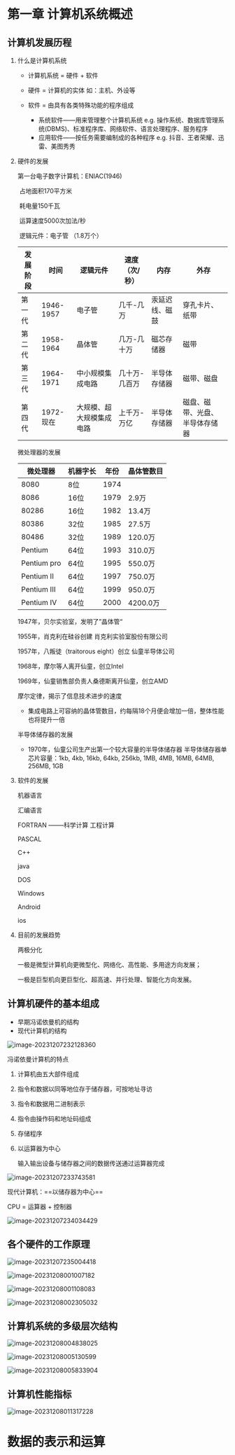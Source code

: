 # 第一章 计算机系统概述

## 计算机发展历程

1. 什么是计算机系统

	- 计算机系统 = 硬件 + 软件

	- 硬件 = 计算机的实体 如：主机、外设等

	- 软件 = 由具有各类特殊功能的程序组成 
		- 系统软件——用来管理整个计算机系统 e.g. 操作系统、数据库管理系统(DBMS)、标准程序库、网络软件、语言处理程序、服务程序
		- 应用软件——按任务需要编制成的各种程序 e.g. 抖音、王者荣耀、迅雷、美图秀秀 

2.  硬件的发展

	第一台电子数字计算机：ENIAC(1946)

	​	占地面积170平方米

	​	耗电量150千瓦

	​	运算速度5000次加法/秒

	​	逻辑元件：电子管 （1.8万个）

	| 发展阶段 | 时间      | 逻辑元件                 | 速度（次/秒） | 内存           | 外存                           |
	| -------- | --------- | ------------------------ | ------------- | -------------- | ------------------------------ |
	| 第一代   | 1946-1957 | 电子管                   | 几千-几万     | 汞延迟线、磁鼓 | 穿孔卡片、纸带                 |
	| 第二代   | 1958-1964 | 晶体管                   | 几万-几十万   | 磁芯存储器     | 磁带                           |
	| 第三代   | 1964-1971 | 中小规模集成电路         | 几十万-几百万 | 半导体存储器   | 磁带、磁盘                     |
	| 第四代   | 1972-现在 | 大规模、超大规模集成电路 | 上千万-万亿   | 半导体存储器   | 磁盘、磁带、光盘、半导体存储器 |

	

	微处理器的发展

	| 微处理器    | 机器字长 | 年份 | 晶体管数目 |
	| ----------- | -------- | ---- | ---------- |
	| 8080        | 8位      | 1974 |            |
	| 8086        | 16位     | 1979 | 2.9万      |
	| 80286       | 16位     | 1982 | 13.4万     |
	| 80386       | 32位     | 1985 | 27.5万     |
	| 80486       | 32位     | 1989 | 120.0万    |
	| Pentium     | 64位     | 1993 | 310.0万    |
	| Pentium pro | 64位     | 1995 | 550.0万    |
	| Pentium II  | 64位     | 1997 | 750.0万    |
	| Pentium III | 64位     | 1999 | 950.0万    |
	| Pentium IV  | 64位     | 2000 | 4200.0万   |

	

	1947年，贝尔实验室，发明了”晶体管“

	1955年，肖克利在硅谷创建 肖克利实验室股份有限公司

	1957年，八叛徒（traitorous eight）创立 仙童半导体公司 

	1968年，摩尔等人离开仙童，创立Intel

	1969年，仙童销售部负责人桑德斯离开仙童，创立AMD  

	

	摩尔定律，揭示了信息技术进步的速度

	- 集成电路上可容纳的晶体管数目，约每隔18个月便会增加一倍，整体性能也将提升一倍

	半导体储存器的发展

	- 1970年，仙童公司生产出第一个较大容量的半导体储存器 半导体储存器单芯片容量：1kb, 4kb, 16kb, 64kb, 256kb, 1MB, 4MB, 16MB, 64MB, 256MB, 1GB

3. 软件的发展

	机器语言

	汇编语言

	FORTRAN ——–科学计算  工程计算

	PASCAL

	C++

	java

	DOS

	Windows

	Android

	ios

4. 目前的发展趋势 

	两极分化

	一极是微型计算机向更微型化、网络化、高性能、多用途方向发展；

	一极是巨型机向更巨型化、超高速、并行处理、智能化方向发展。

## 计算机硬件的基本组成

- 早期冯诺依曼机的结构
- 现代计算机的结构

![image-20231207232128360](计算机组成原理.assets/image-20231207232128360-17019624945491.png)

冯诺依曼计算机的特点

1. 计算机由五大部件组成

2. 指令和数据以同等地位存于储存器，可按地址寻访

3. 指令和数据用二进制表示

4. 指令由操作码和地址码组成

5. 存储程序

6. 以运算器为中心

	输入输出设备与储存器之间的数据传送通过运算器完成

![image-20231207233743581](计算机组成原理.assets/image-20231207233743581-17019634649282.png)

现代计算机：==以储存器为中心==

CPU = 运算器 + 控制器

![image-20231207234034429](计算机组成原理.assets/image-20231207234034429-17019636363733.png)

## 各个硬件的工作原理

![image-20231207235004418](计算机组成原理.assets/image-20231207235004418-17019642056294.png)



 ![image-20231208001007182](计算机组成原理.assets/image-20231208001007182-17019654093265.png)

 ![image-20231208001108083](计算机组成原理.assets/image-20231208001108083-17019654696076.png)

![image-20231208002305032](计算机组成原理.assets/image-20231208002305032-17019661865691.png)

## 计算机系统的多级层次结构

![image-20231208004838025](计算机组成原理.assets/image-20231208004838025-17019677196612.png)

![image-20231208005130599](计算机组成原理.assets/image-20231208005130599.png)

![image-20231208005833904](计算机组成原理.assets/image-20231208005833904-17019683161304.png)

## 计算机性能指标

![image-20231208011317228](计算机组成原理.assets/image-20231208011317228-17019691981755.png)

# 数据的表示和运算











